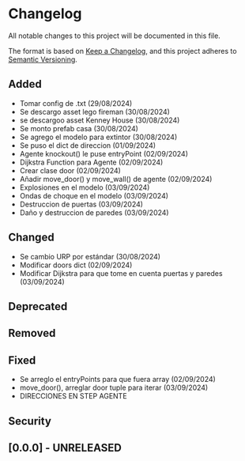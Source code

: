# Changelog

All notable changes to this project will be documented in this file.

The format is based on [Keep a Changelog](https://keepachangelog.com/en/1.1.0/),
and this project adheres to [Semantic Versioning](https://semver.org/spec/v2.0.0.html).

## Added

- Tomar config de .txt (29/08/2024)
- Se descargo asset lego fireman (30/08/2024)
- se descargoo asset Kenney House (30/08/2024)
- Se monto prefab casa (30/08/2024)
- Se agrego el modelo para extintor (30/08/2024)
- Se puso el dict de direccion (01/09/2024)
- Agente knockout() le puse entryPoint (02/09/2024)
- Dijkstra Function para Agente (02/09/2024)
- Crear clase door (02/09/2024)
- Añadir move_door() y move_wall() de agente (02/09/2024)
- Explosiones en el modelo (03/09/2024)
- Ondas de choque en el modelo (03/09/2024)
- Destruccion de puertas (03/09/2024)
- Daño y destruccion de paredes (03/09/2024)

## Changed

- Se cambio URP por estándar (30/08/2024)
- Modificar doors dict (02/09/2024)
- Modificar Dijkstra para que tome en cuenta puertas y paredes (03/09/2024)

## Deprecated

## Removed

## Fixed

- Se arreglo el entryPoints para que fuera array (02/09/2024)
- move_door(), arreglar door tuple para iterar (03/09/2024)
- DIRECCIONES EN STEP AGENTE

## Security

## [0.0.0] - UNRELEASED
